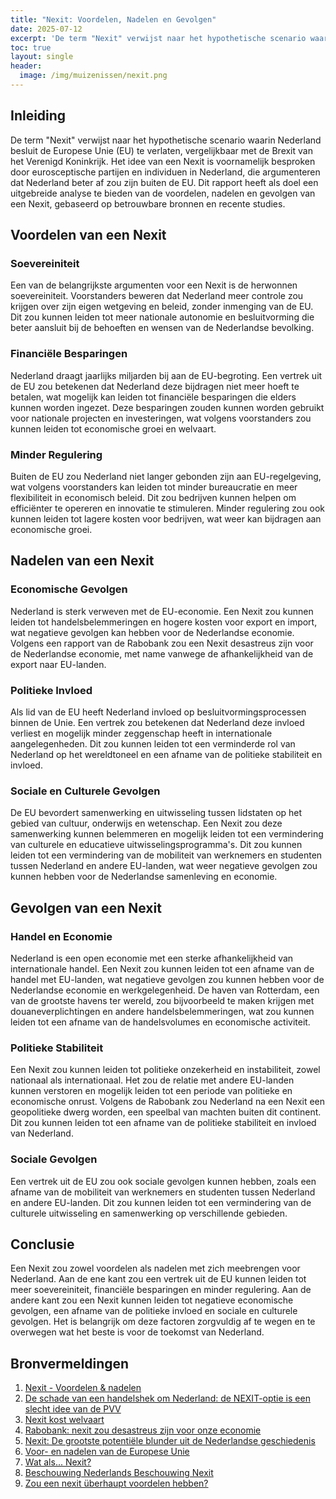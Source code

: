```yaml
---
title: "Nexit: Voordelen, Nadelen en Gevolgen"
date: 2025-07-12
excerpt: 'De term "Nexit" verwijst naar het hypothetische scenario waarin Nederland besluit de Europese Unie (EU) te verlaten, vergelijkbaar met de Brexit van het Verenigd Koninkrijk.'
toc: true
layout: single
header:
  image: /img/muizenissen/nexit.png
---
```


## Inleiding

De term "Nexit" verwijst naar het hypothetische scenario waarin Nederland besluit de Europese Unie (EU) te verlaten, vergelijkbaar met de Brexit van het Verenigd Koninkrijk. Het idee van een Nexit is voornamelijk besproken door eurosceptische partijen en individuen in Nederland, die argumenteren dat Nederland beter af zou zijn buiten de EU. Dit rapport heeft als doel een uitgebreide analyse te bieden van de voordelen, nadelen en gevolgen van een Nexit, gebaseerd op betrouwbare bronnen en recente studies.

## Voordelen van een Nexit

### Soevereiniteit

Een van de belangrijkste argumenten voor een Nexit is de herwonnen soevereiniteit. Voorstanders beweren dat Nederland meer controle zou krijgen over zijn eigen wetgeving en beleid, zonder inmenging van de EU. Dit zou kunnen leiden tot meer nationale autonomie en besluitvorming die beter aansluit bij de behoeften en wensen van de Nederlandse bevolking.

### Financiële Besparingen

Nederland draagt jaarlijks miljarden bij aan de EU-begroting. Een vertrek uit de EU zou betekenen dat Nederland deze bijdragen niet meer hoeft te betalen, wat mogelijk kan leiden tot financiële besparingen die elders kunnen worden ingezet. Deze besparingen zouden kunnen worden gebruikt voor nationale projecten en investeringen, wat volgens voorstanders zou kunnen leiden tot economische groei en welvaart.

### Minder Regulering

Buiten de EU zou Nederland niet langer gebonden zijn aan EU-regelgeving, wat volgens voorstanders kan leiden tot minder bureaucratie en meer flexibiliteit in economisch beleid. Dit zou bedrijven kunnen helpen om efficiënter te opereren en innovatie te stimuleren. Minder regulering zou ook kunnen leiden tot lagere kosten voor bedrijven, wat weer kan bijdragen aan economische groei.

## Nadelen van een Nexit

### Economische Gevolgen

Nederland is sterk verweven met de EU-economie. Een Nexit zou kunnen leiden tot handelsbelemmeringen en hogere kosten voor export en import, wat negatieve gevolgen kan hebben voor de Nederlandse economie. Volgens een rapport van de Rabobank zou een Nexit desastreus zijn voor de Nederlandse economie, met name vanwege de afhankelijkheid van de export naar EU-landen.

### Politieke Invloed

Als lid van de EU heeft Nederland invloed op besluitvormingsprocessen binnen de Unie. Een vertrek zou betekenen dat Nederland deze invloed verliest en mogelijk minder zeggenschap heeft in internationale aangelegenheden. Dit zou kunnen leiden tot een verminderde rol van Nederland op het wereldtoneel en een afname van de politieke stabiliteit en invloed.

### Sociale en Culturele Gevolgen

De EU bevordert samenwerking en uitwisseling tussen lidstaten op het gebied van cultuur, onderwijs en wetenschap. Een Nexit zou deze samenwerking kunnen belemmeren en mogelijk leiden tot een vermindering van culturele en educatieve uitwisselingsprogramma's. Dit zou kunnen leiden tot een vermindering van de mobiliteit van werknemers en studenten tussen Nederland en andere EU-landen, wat weer negatieve gevolgen zou kunnen hebben voor de Nederlandse samenleving en economie.

## Gevolgen van een Nexit

### Handel en Economie

Nederland is een open economie met een sterke afhankelijkheid van internationale handel. Een Nexit zou kunnen leiden tot een afname van de handel met EU-landen, wat negatieve gevolgen zou kunnen hebben voor de Nederlandse economie en werkgelegenheid. De haven van Rotterdam, een van de grootste havens ter wereld, zou bijvoorbeeld te maken krijgen met douaneverplichtingen en andere handelsbelemmeringen, wat zou kunnen leiden tot een afname van de handelsvolumes en economische activiteit.

### Politieke Stabiliteit

Een Nexit zou kunnen leiden tot politieke onzekerheid en instabiliteit, zowel nationaal als internationaal. Het zou de relatie met andere EU-landen kunnen verstoren en mogelijk leiden tot een periode van politieke en economische onrust. Volgens de Rabobank zou Nederland na een Nexit een geopolitieke dwerg worden, een speelbal van machten buiten dit continent. Dit zou kunnen leiden tot een afname van de politieke stabiliteit en invloed van Nederland.

### Sociale Gevolgen

Een vertrek uit de EU zou ook sociale gevolgen kunnen hebben, zoals een afname van de mobiliteit van werknemers en studenten tussen Nederland en andere EU-landen. Dit zou kunnen leiden tot een vermindering van de culturele uitwisseling en samenwerking op verschillende gebieden.

## Conclusie

Een Nexit zou zowel voordelen als nadelen met zich meebrengen voor Nederland. Aan de ene kant zou een vertrek uit de EU kunnen leiden tot meer soevereiniteit, financiële besparingen en minder regulering. Aan de andere kant zou een Nexit kunnen leiden tot negatieve economische gevolgen, een afname van de politieke invloed en sociale en culturele gevolgen. Het is belangrijk om deze factoren zorgvuldig af te wegen en te overwegen wat het beste is voor de toekomst van Nederland.

## Bronvermeldingen

1. [Nexit - Voordelen & nadelen](https://geldactueel.nl/nexit/)
2. [De schade van een handelshek om Nederland: de NEXIT-optie is een slecht idee van de PVV](https://www.rug.nl/feb/research/frn/blog/de-schade-van-een-handelshek-om-nederland-de-nexit-optie-is-een-slecht-idee-van-de-pvv)
3. [Nexit kost welvaart](https://www.rabobank.nl/kennis/s011281822-nexit-kost-welvaart)
4. [Rabobank: nexit zou desastreus zijn voor onze economie](https://nos.nl/l/2157354)
5. [Nexit: De grootste potentiële blunder uit de Nederlandse geschiedenis](https://www.perspectief.nu/nl/blog/2022/10/27?weblog-postTitle=Nexit-De-grootste-potenti%C3%ABle-blunder-uit-de-Nederlandse-geschiedenis)
6. [Voor- en nadelen van de Europese Unie](https://www.eumonitor.nl/9353000/1/j9vvik7m1c3gyxp/vh7zbu35kazc)
7. [Wat als... Nexit?](https://smeetskring.com/circulaire/2024-05-12-wat-als...-nexit)
8. [Beschouwing Nederlands Beschouwing Nexit](https://www.scholieren.com/verslag/beschouwing-nederlands-beschouwing-nexit-124041)
9. [Zou een nexit überhaupt voordelen hebben?](https://www.reddit.com/r/Politiek/comments/1978dgf/zou_een_nexit_%C3%BCberhaupt_voordelen_hebben/)
